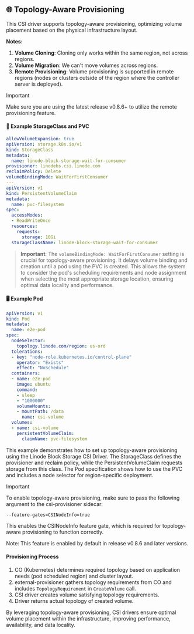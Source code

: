 ## 🌐 Topology-Aware Provisioning

This CSI driver supports topology-aware provisioning, optimizing volume placement based on the physical infrastructure layout.

**Notes:**

1. **Volume Cloning**: Cloning only works within the same region, not across regions.
2. **Volume Migration**: We can't move volumes across regions.
3. **Remote Provisioning**: Volume provisioning is supported in remote regions (nodes or clusters outside of the region where the controller server is deployed).

> [!IMPORTANT]
> Make sure you are using the latest release v0.8.6+ to utilize the remote provisioning feature.

#### 📝 Example StorageClass and PVC

```yaml
allowVolumeExpansion: true
apiVersion: storage.k8s.io/v1
kind: StorageClass
metadata:
  name: linode-block-storage-wait-for-consumer
provisioner: linodebs.csi.linode.com
reclaimPolicy: Delete
volumeBindingMode: WaitForFirstConsumer
---
apiVersion: v1
kind: PersistentVolumeClaim
metadata:
  name: pvc-filesystem
spec:
  accessModes:
  - ReadWriteOnce
  resources:
    requests:
      storage: 10Gi
  storageClassName: linode-block-storage-wait-for-consumer
```

> **Important**: The `volumeBindingMode: WaitForFirstConsumer` setting is crucial for topology-aware provisioning. It delays volume binding and creation until a pod using the PVC is created. This allows the system to consider the pod's scheduling requirements and node assignment when selecting the most appropriate storage location, ensuring optimal data locality and performance.

#### 🖥️ Example Pod

```yaml
apiVersion: v1
kind: Pod
metadata:
  name: e2e-pod
spec:
  nodeSelector:
    topology.linode.com/region: us-ord
  tolerations:
  - key: "node-role.kubernetes.io/control-plane"
    operator: "Exists"
    effect: "NoSchedule"
  containers:
  - name: e2e-pod
    image: ubuntu
    command:
    - sleep
    - "1000000"
    volumeMounts:
    - mountPath: /data
      name: csi-volume
  volumes:
  - name: csi-volume
    persistentVolumeClaim:
      claimName: pvc-filesystem
```

This example demonstrates how to set up topology-aware provisioning using the Linode Block Storage CSI Driver. The StorageClass defines the provisioner and reclaim policy, while the PersistentVolumeClaim requests storage from this class. The Pod specification shows how to use the PVC and includes a node selector for region-specific deployment.

> [!IMPORTANT]
> To enable topology-aware provisioning, make sure to pass the following argument to the csi-provisioner sidecar:
> ```
> --feature-gates=CSINodeInfo=true
> ```
> This enables the CSINodeInfo feature gate, which is required for topology-aware provisioning to function correctly.
> 
> Note: This feature is enabled by default in release v0.8.6 and later versions.

#### Provisioning Process

1. CO (Kubernetes) determines required topology based on application needs (pod scheduled region) and cluster layout.
2. external-provisioner gathers topology requirements from CO and includes `TopologyRequirement` in `CreateVolume` call.
3. CSI driver creates volume satisfying topology requirements.
4. Driver returns actual topology of created volume.

By leveraging topology-aware provisioning, CSI drivers ensure optimal volume placement within the infrastructure, improving performance, availability, and data locality.
